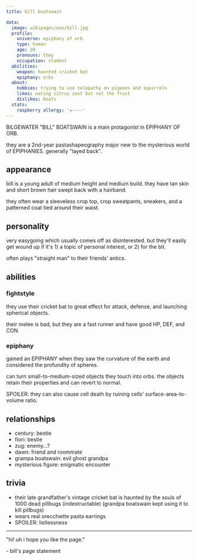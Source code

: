 ```yaml
---
title: bill boatswain

data:
  image: wikipages/eoo/bill.jpg
  profile:
    universe: epiphany of orb
    type: human
    age: 20
    pronouns: they
    occupation: student
  abilities:
    weapon: haunted cricket bat
    epiphany: orbs
  about:
    hobbies: trying to use telepathy on pigeons and squirrels
    likes: eating citrus zest but not the fruit
    dislikes: boats
  stats:
    raspberry allergy: '✦----'
---
```


BILGEWATER "BILL" BOATSWAIN is a main protagonist in EPIPHANY OF ORB.

they are a 2nd-year pastashapeography major new to the mysterious world of EPIPHANIES. generally "layed back".

## appearance

bill is a young adult of medium height and medium build. they have tan skin and short brown hair swept back with a hairband.

they often wear a sleeveless crop top, crop sweatpants, sneakers, and a patterned coat tied around their waist.

## personality

very easygoing which usually comes off as disinterested. but they'll easily get wound up if it's 1) a topic of personal interest, or 2) for the bit.

often plays "straight man" to their friends' antics.

## abilities

### fightstyle

they use their cricket bat to great effect for attack, defense, and launching spherical objects.

their melee is bad, but they are a fast runner and have good HP, DEF, and CON.

### epiphany

gained an EPIPHANY when they saw the curvature of the earth and considered the profundity of spheres.

can turn small-to-medium-sized objects they touch into orbs. the objects retain their properties and can revert to normal.

SPOILER: <span class="spoilered">they can also cause cell death by ruining cells' surface-area-to-volume ratio.</span>

## relationships

- century: bestie
- fiori: bestie
- zug: enemy...?
- dawn: friend and roommate
- grampa boatswain: evil ghost grandpa
- mysterious figure: enigmatic encounter

## trivia

- their late grandfather's vintage cricket bat is haunted by the souls of 1000 dead pillbugs (indestructable) (grandpa boatswain kept using it to kill pillbugs)
- wears real orecchiette pasta earrings
- SPOILER: listlessness

---

"hi! uh i hope you like the page."

\- bill's page statement
